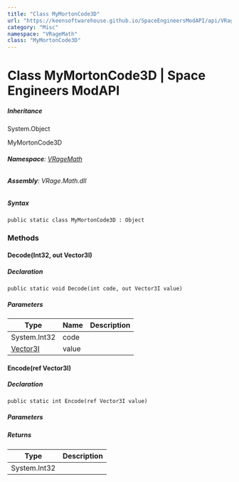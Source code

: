 ```yaml
---
title: "Class MyMortonCode3D"
url: "https://keensoftwarehouse.github.io/SpaceEngineersModAPI/api/VRageMath.MyMortonCode3D.html"
category: "Misc"
namespace: "VRageMath"
class: "MyMortonCode3D"
---
```


# Class MyMortonCode3D | Space Engineers ModAPI

##### Inheritance

System.Object

MyMortonCode3D

###### **Namespace**: [VRageMath](https://keensoftwarehouse.github.io/SpaceEngineersModAPI/api/VRageMath.html)

###### **Assembly**: VRage.Math.dll

##### Syntax

```
public static class MyMortonCode3D : Object
```

### [](#methods)Methods

#### [](#VRageMath_MyMortonCode3D_Decode_System_Int32_VRageMath_Vector3I__)Decode(Int32, out Vector3I)

##### Declaration

```
public static void Decode(int code, out Vector3I value)
```

##### Parameters

| Type | Name | Description |
| --- | --- | --- |
| System.Int32 | code |     |
| [Vector3I](https://keensoftwarehouse.github.io/SpaceEngineersModAPI/api/VRageMath.Vector3I.html) | value |     |

#### [](#VRageMath_MyMortonCode3D_Encode_VRageMath_Vector3I__)Encode(ref Vector3I)

##### Declaration

```
public static int Encode(ref Vector3I value)
```

##### Parameters

##### Returns

| Type | Description |
| --- | --- |
| System.Int32 |     |